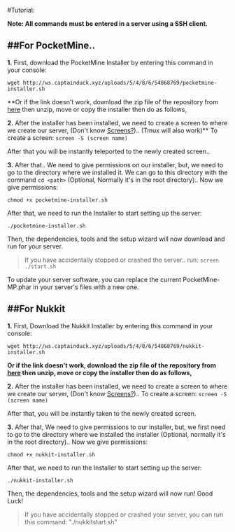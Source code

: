 #Tutorial:

__**Note: All commands must be entered in a server using a SSH client.**__

##**For PocketMine..**
---
**1.** First, download the PocketMine Installer by entering this command in your console:
```
wget http://ws.captainduck.xyz/uploads/5/4/8/6/54868769/pocketmine-installer.sh
```
**Or if the link doesn't work, download the zip file of the repository from [here](https://github.com/CaptainDuck/MCPE-Server-Installers/archive/master.zip) then unzip, move or copy the installer then do as follows,

**2.** After the installer has been installed, we need to create a screen to where we create our server, (Don't know [Screens?](https://www.rackaid.com/blog/linux-screen-tutorial-and-how-to/)).. (Tmux will also work)**
To create a screen: ```screen -S (screen name)```

After that you will be instantly teleported to the newly created screen..

**3.** After that.. We need to give permissions on our installer, but, we need to go to the directory where we installed it. We can go to this directory with the command ```cd <path>``` (Optional, Normally it's in the root directory).. Now we give permissions:
```
chmod +x pocketmine-installer.sh
```
After that, we need to run the Installer to start setting up the server:
```
./pocketmine-installer.sh
```
Then, the dependencies, tools and the setup wizard will now download and run for your server.

>If you have accidentally stopped or crashed the server.. run: ```screen ./start.sh```

To update your server software, you can replace the current PocketMine-MP.phar in your server's files with a new one.

##**For Nukkit**
---
**1.** First, Download the Nukkit Installer by entering this command in your console:
```
wget http://ws.captainduck.xyz/uploads/5/4/8/6/54868769/nukkit-installer.sh
```
**Or if the link doesn't work, download the zip file of the repository from [here](https://github.com/CaptainDuck/MCPE-Server-Installers/archive/master.zip) then unzip, move or copy the installer then do as follows,**

**2.** After the installer has been installed, we need to create a screen to where we create our server, (Don't know [Screens?](https://www.rackaid.com/blog/linux-screen-tutorial-and-how-to/))..
To create a screen: ```screen -S (screen name)```

After that, you will be instantly taken to the newly created screen.

**3.** After that, We need to give permissions to our installer, but, we first need to go to the directory where we installed the installer (Optional, normally it's in the root directory).. Now we give permissions:
```
chmod +x nukkit-installer.sh
```
After that, we need to run the Installer to start setting up the server:
```
./nukkit-installer.sh
```
Then, the dependencies, tools and the setup wizard will now run! Good Luck!

>If you have accidentally stopped or crashed your server, you can run this command: "./nukkitstart.sh"
